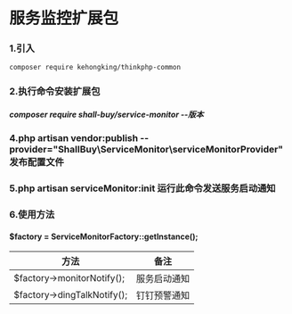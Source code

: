 # 服务监控扩展包
### 1.引入
```
composer require kehongking/thinkphp-common
```
### 2.执行命令安装扩展包
##### composer require shall-buy/service-monitor --版本
### 4.php artisan vendor:publish --provider="ShallBuy\ServiceMonitor\serviceMonitorProvider" 发布配置文件
### 5.php artisan serviceMonitor:init  运行此命令发送服务启动通知
### 6.使用方法
#### $factory = ServiceMonitorFactory::getInstance();
| 方法    |备注     |
|---|---|
| $factory->monitorNotify();  |服务启动通知 |
| $factory->dingTalkNotify();  |钉钉预警通知 |


